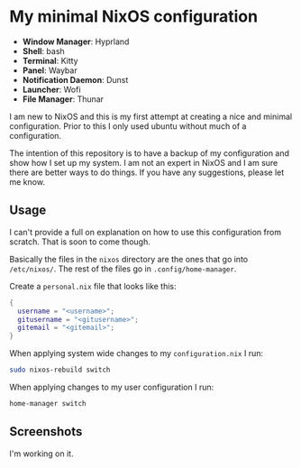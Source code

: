 # My minimal NixOS configuration

- **Window Manager**: Hyprland
- **Shell**: bash
- **Terminal**: Kitty
- **Panel**: Waybar
- **Notification Daemon**: Dunst
- **Launcher**: Wofi
- **File Manager**: Thunar

I am new to NixOS and this is my first attempt at creating a nice and minimal configuration. Prior to this I only used ubuntu without much of a configuration.

The intention of this repository is to have a backup of my configuration and show how I set up my system. I am not an expert in NixOS and I am sure there are better ways to do things. If you have any suggestions, please let me know. 

## Usage

I can't provide a full on explanation on how to use this configuration from scratch. That is soon to come though. 

Basically the files in the `nixos` directory are the ones that go into `/etc/nixos/`. The rest of the files go in `.config/home-manager`.

Create a `personal.nix` file that looks like this:

```nix
{
  username = "<username>";
  gitusername = "<gitusername>";
  gitemail = "<gitemail>";
}
```

When applying system wide changes to my `configuration.nix` I run:

```bash
sudo nixos-rebuild switch
```

When applying changes to my user configuration I run:

```bash
home-manager switch
```

## Screenshots

I'm working on it.